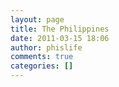 ```yaml
---
layout: page
title: The Philippines
date: 2011-03-15 18:06
author: phislife
comments: true
categories: []
---
```


